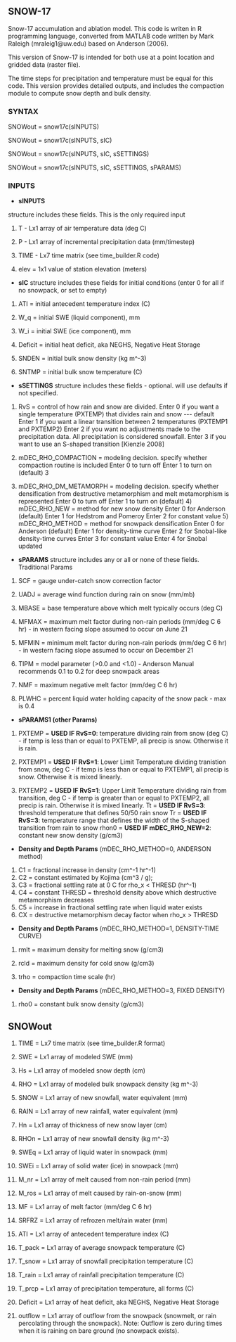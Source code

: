 
## SNOW-17

Snow-17 accumulation and ablation model. This code is writen in R programming language, converted from MATLAB code written by Mark Raleigh (mraleig1\@uw.edu) based on Anderson (2006).

This version of Snow-17 is intended for both use at a point location and gridded data (raster file). 

The time steps for precipitation and temperature must be equal for this code. This version provides detailed outputs, and includes the compaction module to compute snow depth and bulk density.

### SYNTAX

SNOWout = snow17c(sINPUTS)

SNOWout = snow17c(sINPUTS, sIC)

SNOWout = snow17c(sINPUTS, sIC, sSETTINGS)

SNOWout = snow17c(sINPUTS, sIC, sSETTINGS, sPARAMS)

### INPUTS

-   **sINPUTS**

structure includes these fields. This is the only required input

1.  T - Lx1 array of air temperature data (deg C)

2.  P - Lx1 array of incremental precipitation data (mm/timestep)

3.  TIME - Lx7 time matrix (see time_builder.R code)

4.   elev = 1x1 value of station elevation (meters)

-   **sIC** structure includes these fields for initial conditions (enter 0 for all if no snowpack, or set to empty)

1.  ATI = initial antecedent temperature index (C)

2.  W_q = initial SWE (liquid component), mm

3.  W_i = initial SWE (ice component), mm

4.  Deficit = initial heat deficit, aka NEGHS, Negative Heat Storage

5.  SNDEN = initial bulk snow density (kg m\^-3)

6.  SNTMP = initial bulk snow temperature (C)

-   **sSETTINGS** structure includes these fields - optional. will use defaults if not specified.

1.   RvS = control of how rain and snow are divided. Enter 0 if you want a single temperature (PXTEMP) that divides rain and snow --- default Enter 1 if you want a linear transition between 2 temperatures (PXTEMP1 and PXTEMP2) Enter 2 if you want no adjustments made to the precipitation data. All precipitation is considered snowfall. Enter 3 if you want to use an S-shaped transition \[Kienzle 2008\]

2.   mDEC_RHO_COMPACTION = modeling decision. specify whether compaction routine is included Enter 0 to turn off Enter 1 to turn on (default) 3

3.   mDEC_RHO_DM_METAMORPH = modeling decision. specify whether densification from destructive metamorphism and melt metamorphism is represented Enter 0 to turn off Enter 1 to turn on (default) 4) mDEC_RHO_NEW = method for new snow density Enter 0 for Anderson (default) Enter 1 for Hedstrom and Pomeroy Enter 2 for constant value 5) mDEC_RHO_METHOD = method for snowpack densification Enter 0 for Anderson (default) Enter 1 for density-time curve Enter 2 for Snobal-like density-time curves Enter 3 for constant value Enter 4 for Snobal updated

-   **sPARAMS** structure includes any or all or none of these fields. Traditional Params

1.   SCF = gauge under-catch snow correction factor

2.   UADJ = average wind function during rain on snow (mm/mb)

3.   MBASE = base temperature above which melt typically occurs (deg C)

4.  MFMAX = maximum melt factor during non-rain periods (mm/deg C 6 hr) - in western facing slope assumed to occur on June 21

5.  MFMIN = minimum melt factor during non-rain periods (mm/deg C 6 hr) - in western facing slope assumed to occur on December 21

6.  TIPM = model parameter (\>0.0 and \<1.0) - Anderson Manual recommends 0.1 to 0.2 for deep snowpack areas

7.  NMF = maximum negative melt factor (mm/deg C 6 hr)

8.  PLWHC = percent liquid water holding capacity of the snow pack - max is 0.4

-    **sPARAMS1 (other Params)**

1.  PXTEMP = **USED IF RvS=0**: temperature dividing rain from snow (deg C) - if temp is less than or equal to PXTEMP, all precip is snow. Otherwise it is rain.

2.  PXTEMP1 = **USED IF RvS=1**: Lower Limit Temperature dividing tranistion from snow, deg C - if temp is less than or equal to PXTEMP1, all precip is snow. Otherwise it is mixed linearly.

3.  PXTEMP2 = **USED IF RvS=1**: Upper Limit Temperature dividing rain from transition, deg C - if temp is greater than or equal to PXTEMP2, all precip is rain. Otherwise it is mixed linearly. Tt = **USED IF RvS=3**: threshold temperature that defines 50/50 rain snow Tr = **USED IF RvS=3**: temperature range that defines the width of the S-shaped transition from rain to snow rhon0 = **USED IF mDEC_RHO_NEW=2**: constant new snow density (g/cm3)

-   **Density and Depth Params** (mDEC_RHO_METHOD=0, ANDERSON method)

1.  C1 = fractional increase in density (cm\^-1 hr\^-1)
2.  C2 = constant estimated by Kojima (cm\^3 / g);
3.  C3 = fractional settling rate at 0 C for rho_x \< THRESD (hr\^-1)
4.  C4 = constant THRESD = threshold density above which destructive metamorphism decreases
5.  C5 = increase in fractional settling rate when liquid water exists
6.  CX = destructive metamorphism decay factor when rho_x \> THRESD

-    **Density and Depth Params** (mDEC_RHO_METHOD=1, DENSITY-TIME CURVE)

1.  rmlt = maximum density for melting snow (g/cm3)

2.  rcld = maximum density for cold snow (g/cm3)

3.  trho = compaction time scale (hr)

-   **Density and Depth Params** (mDEC_RHO_METHOD=3, FIXED DENSITY)

1.  rho0 = constant bulk snow density (g/cm3)

## **SNOWout**  

1.   TIME = Lx7 time matrix (see time_builder.R format)

2.  SWE = Lx1 array of modeled SWE (mm)

3.   Hs = Lx1 array of modeled snow depth (cm)

4.   RHO = Lx1 array of modeled bulk snowpack density (kg m\^-3)

5.   SNOW = Lx1 array of new snowfall, water equivalent (mm)

6.   RAIN = Lx1 array of new rainfall, water equivalent (mm)

7.   Hn = Lx1 array of thickness of new snow layer (cm)

8.   RHOn = Lx1 array of new snowfall density (kg m\^-3)

9.   SWEq = Lx1 array of liquid water in snowpack (mm)

10.  SWEi = Lx1 array of solid water (ice) in snowpack (mm)

11.  M_nr = Lx1 array of melt caused from non-rain period (mm)

12.  M_ros = Lx1 array of melt caused by rain-on-snow (mm)

13.  MF = Lx1 array of melt factor (mm/deg C 6 hr)

14.  SRFRZ = Lx1 array of refrozen melt/rain water (mm)

15.  ATI = Lx1 array of antecedent temperature index (C)

16.  T_pack = Lx1 array of average snowpack temperature (C)

17.  T_snow = Lx1 array of snowfall precipitation temperature (C)

18.  T_rain = Lx1 array of rainfall precipitation temperature (C)

19. T_prcp = Lx1 array of precipitation temperature, all forms (C)

20.  Deficit = Lx1 array of heat deficit, aka NEGHS, Negative Heat Storage

21.  outflow = Lx1 array of outflow from the snowpack (snowmelt, or rain percolating through the snowpack). Note: Outflow is zero during times when it is raining on bare ground (no snowpack exists).
